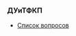### ДУиТФКП
* [Список вопросов](https://raw.githubusercontent.com/zpix1/nsu-cheatsheet/content/NSU-PUBLIC/4%20%D1%81%D0%B5%D0%BC%D0%B5%D1%81%D1%82%D1%80/%D0%94%D0%A3%D0%B8%D0%A2%D0%A4%D0%9A%D0%9F/%D0%A1%D0%BF%D0%B8%D1%81%D0%BE%D0%BA%20%D0%B2%D0%BE%D0%BF%D1%80%D0%BE%D1%81%D0%BE%D0%B2.pdf)
